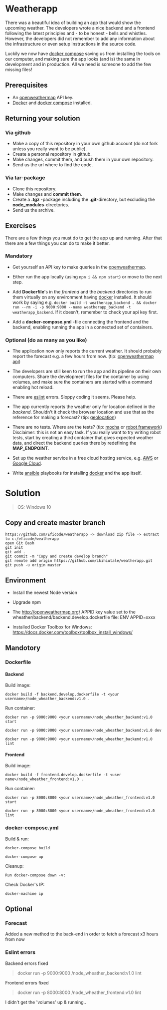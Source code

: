 # Weatherapp

There was a beautiful idea of building an app that would show the upcoming weather. The developers wrote a nice backend and a frontend following the latest principles and - to be honest - bells and whistles. However, the developers did not remember to add any information about the infrastructure or even setup instructions in the source code.

Luckily we now have [docker compose](https://docs.docker.com/compose/) saving us from installing the tools on our computer, and making sure the app looks (and is) the same in development and in production. All we need is someone to add the few missing files!

## Prerequisites

* An [openweathermap](http://openweathermap.org/) API key.
* [Docker](https://www.docker.com/) and [docker compose](https://docs.docker.com/compose/) installed.

## Returning your solution

### Via github

* Make a copy of this repository in your own github account (do not fork unless you really want to be public).
* Create a personal repository in github.
* Make changes, commit them, and push them in your own repository.
* Send us the url where to find the code.

### Via tar-package

* Clone this repository.
* Make changes and **commit them**.
* Create a **.tgz** -package including the **.git**-directory, but excluding the **node_modules**-directories.
* Send us the archive.

## Exercises

There are a few things you must do to get the app up and running. After that there are a few things you can do to make it better.

### Mandatory

* Get yourself an API key to make queries in the [openweathermap](http://openweathermap.org/).

* Either run the app locally (using `npm i && npm start`) or move to the next step.

* Add **Dockerfile**'s in the *frontend* and the *backend* directories to run them virtually on any environment having [docker](https://www.docker.com/) installed. It should work by saying e.g. `docker build -t weatherapp_backend . && docker run --rm -i -p 9000:9000 --name weatherapp_backend -t weatherapp_backend`. If it doesn't, remember to check your api key first.

* Add a **docker-compose.yml** -file connecting the frontend and the backend, enabling running the app in a connected set of containers.

### Optional (do as many as you like)

* The application now only reports the current weather. It should probably report the forecast e.g. a few hours from now. (tip: [openweathermap api](https://openweathermap.org/forecast5))

* The developers are still keen to run the app and its pipeline on their own computers. Share the development files for the container by using volumes, and make sure the containers are started with a command enabling hot reload.

* There are [eslint](http://eslint.org/) errors. Sloppy coding it seems. Please help.

* The app currently reports the weather only for location defined in the *backend*. Shouldn't it check the browser location and use that as the reference for making a forecast? (tip: [geolocation](https://developer.mozilla.org/en-US/docs/Web/API/Geolocation/Using_geolocation))

* There are no tests. Where are the tests? (tip: [mocha](https://mochajs.org/) or [robot framework](http://robotframework.org/)) Disclaimer: this is not an easy task. If you really want to try writing robot tests, start by creating a third container that gives expected weather data, and direct the backend queries there by redefining the **MAP_ENDPOINT**.

* Set up the weather service in a free cloud hosting service, e.g. [AWS](https://aws.amazon.com/free/) or [Google Cloud](https://cloud.google.com/free/).

* Write [ansible](http://docs.ansible.com/ansible/intro.html) playbooks for installing [docker](https://www.docker.com/) and the app itself.

# Solution 

> OS: Windows 10

## Copy and create master branch

```
https://github.com/Eficode/weatherapp -> download zip file -> extract to c:/eficode/weatherapp
open Git Bash 
git init
git add .
git commit -m "Copy and create develop branch"
git remote add origin https://github.com/ikihiutale/weatherapp.git
git push -u origin master
```

## Environment

* Install the newest Node version 

* Upgrade npm 

* The http://openweathermap.org/ APPID key value set to the wheather/backend/backend.develop.dockerfile file: ENV APPID=xxxx

* Installed Docker Toolbox for Windows: https://docs.docker.com/toolbox/toolbox_install_windows/

## Mandotory

### Dockerfile

#### Backend

Build image: 
```
docker build -f backend.develop.dockerfile -t <your username>/node_wheather_backend:v1.0 .
```
Run container: 
```
docker run -p 9000:9000 <your username>/node_wheather_backend:v1.0 start

docker run -p 9000:9000 <your username>/node_wheather_backend:v1.0 dev

docker run -p 9000:9000 <your username>/node_wheather_backend:v1.0 lint
```

#### Frontend

Build image: 
```
docker build -f frontend.develop.dockerfile -t <user name>/node_wheather_frontend:v1.0 .
```
Run container:
```
docker run -p 8000:8000 <your username>/node_wheather_frontend:v1.0 start

docker run -p 8000:8000 <your username>/node_wheather_frontend:v1.0 lint
```

### docker-compose.yml

Build & run:
```
docker-compose build

docker-compose up
```

Cleanup:
```
Run docker-compose down -v: 
```

Check Docker's IP:

```
docker-machine ip
```

## Optional

### Forecast

Added a new method to the back-end in order to fetch a forecast x3 hours from now

### Eslint errors

Backend errors fixed

> docker run -p 9000:9000 <your username>/node_wheather_backend:v1.0 lint

Frontend errors fixed

> docker run -p 8000:8000 <your username>/node_wheather_frontend:v1.0 lint



I didn't get the 'volumes' up & running..